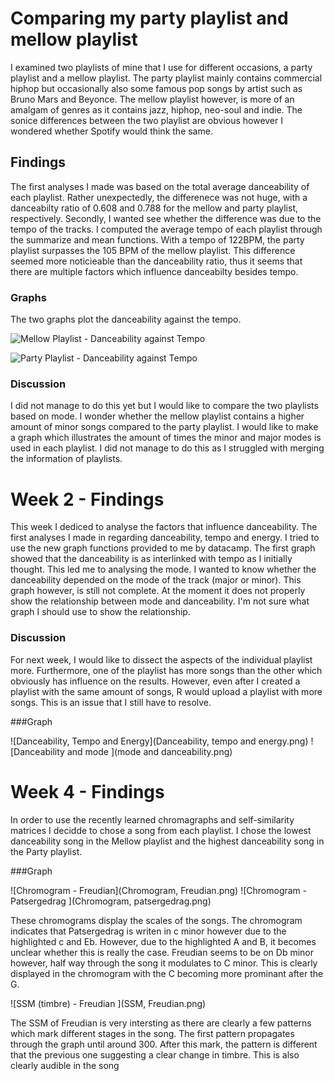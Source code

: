 
# Comparing my party playlist and mellow playlist
I examined two playlists of mine that I use for different occasions, a party playlist and a mellow playlist. The party playlist mainly contains commercial hiphop but occasionally also some famous pop songs by artist such as Bruno Mars and Beyonce. The mellow playlist however, is more of an amalgam of genres as it contains jazz, hiphop, neo-soul and indie.
The sonice differences between the two playlist are obvious however I wondered whether Spotify would think the same. 

## Findings
The first analyses I made was based on the total average danceability of each playlist. Rather unexpectedly, the differenece was not huge, with a danceabilty ratio of 0.608 and 0.788 for the mellow and party playlist, respectively.
Secondly, I wanted see whether the difference was due to the tempo of the tracks. I computed the average tempo of each playlist through the summarize and mean functions. With a tempo of 122BPM, the party playlist surpasses the 105 BPM of the mellow playlist. This difference seemed more noticieable than the danceability ratio, thus it seems that there are multiple factors which influence danceabilty besides tempo. 

### Graphs

The two graphs plot the danceability against the tempo. 

![Mellow Playlist - Danceability against Tempo](https://user-images.githubusercontent.com/60702888/74107490-168dc980-4b71-11ea-9184-05266f744ddd.png)

![Party Playlist - Danceability against Tempo](https://user-images.githubusercontent.com/60702888/74107491-17266000-4b71-11ea-849c-9e85cccbe6ea.png)


### Discussion
I did not manage to do this yet but I would like to compare the two playlists based on mode. I wonder whether the mellow playlist contains a higher amount of minor songs compared to the party playlist. I would like to make a graph which illustrates the amount of times the minor and major modes is used in each playlist. I did not manage to do this as I struggled with merging the information of playlists. 

# Week 2 - Findings

This week I dediced to analyse the factors that influence danceability. The first analyses I made in regarding danceability, tempo and energy. I tried to use the new graph functions provided to me by datacamp. The first graph showed that the danceability is as interlinked with tempo as I initially thought. This led me to analysing the mode. I wanted to know whether the danceability depended on the mode of the track (major or minor). This graph however, is still  not complete. 
At the moment it does not properly show the relationship between mode and danceability. I'm not sure what graph I should use to show the relationship. 

### Discussion

For next week, I would like to dissect the aspects of the individual playlist more. Furthermore, one of the playlist has more songs than the other which obviously has influence on the results. However, even after I created a playlist with the same amount of songs, R would upload a playlist with more songs. This is an issue that I still have to resolve. 

###Graph

![Danceability, Tempo and Energy](Danceability, tempo and energy.png)
![Danceability and mode ](mode and danceability.png)

# Week 4 - Findings

In order to use the recently learned chromagraphs and self-similarity matrices I decidde to chose a song from each playlist. I chose the lowest danceability song in the Mellow playlist and the highest danceability song in the Party playlist. 

###Graph

![Chromogram - Freudian](Chromogram, Freudian.png)
![Chromogram - Patsergedrag ](Chromogram, patsergedrag.png)

These chromograms  display the scales of the songs. The chromogram indicates that Patsergedrag is writen in c minor however due to the highlighted c and Eb. However, due to the highlighted A and B, it becomes unclear whether this is really the case. Freudian seems to be on Db minor however, half way through the song it modulates to C minor. This is clearly displayed in the chromogram with the C becoming more prominant after the G. 

![SSM (timbre) - Freudian ](SSM, Freudian.png)

The SSM of Freudian is very intersting as there are clearly a few patterns which mark different stages in the song. The first pattern propagates through the graph until around 300. After this mark, the pattern is different that the previous one suggesting a clear  change in timbre. This is also clearly audible in the song 